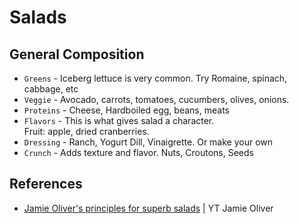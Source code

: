 # Salads

## General Composition

* `Greens` - Iceberg lettuce is very common. Try Romaine, spinach, cabbage, etc
* `Veggie` - Avocado, carrots, tomatoes, cucumbers, olives, onions.
* `Proteins` - Cheese, Hardboiled egg, beans, meats
* `Flavors` - This is what gives salad a character.  
  Fruit: apple, dried cranberries.
* `Dressing` - Ranch, Yogurt Dill, Vinaigrette. Or make your own
* `Crunch` - Adds texture and flavor. Nuts, Croutons, Seeds

## References

* [Jamie Oliver's principles for superb salads](https://www.youtube.com/watch?v=-9p31reoSD8&ab_channel=JamieOliver) | YT Jamie Oliver
